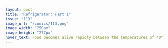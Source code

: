 ```yaml
---
layout: post
title: "Refrigerator: Part 1"
issue: "113"
image_url: "/comics/113.png"
image_width: "750px"
image_height: "277px"
hover_text: Food becomes alive rapidly between the temperatures of 40° F and 140° F. After food is safely cooked, hot food must be kept hot at 140° F or hotter to prevent food anthropomorphization. 
---
```


